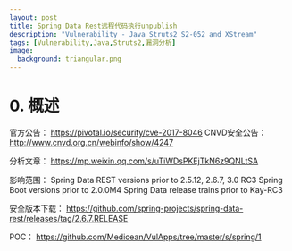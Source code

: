 ```yaml
---
layout: post
title: Spring Data Rest远程代码执行unpublish
description: "Vulnerability - Java Struts2 S2-052 and XStream"
tags: [Vulnerability,Java,Struts2,漏洞分析]
image:
  background: triangular.png
---
```


# 0. 概述

官方公告：
https://pivotal.io/security/cve-2017-8046
CNVD安全公告：
http://www.cnvd.org.cn/webinfo/show/4247

分析文章：
https://mp.weixin.qq.com/s/uTiWDsPKEjTkN6z9QNLtSA

影响范围：
Spring Data REST versions prior to 2.5.12, 2.6.7, 3.0 RC3
Spring Boot versions prior to 2.0.0M4
Spring Data release trains prior to Kay-RC3


安全版本下载：
https://github.com/spring-projects/spring-data-rest/releases/tag/2.6.7.RELEASE


POC：
https://github.com/Medicean/VulApps/tree/master/s/spring/1

